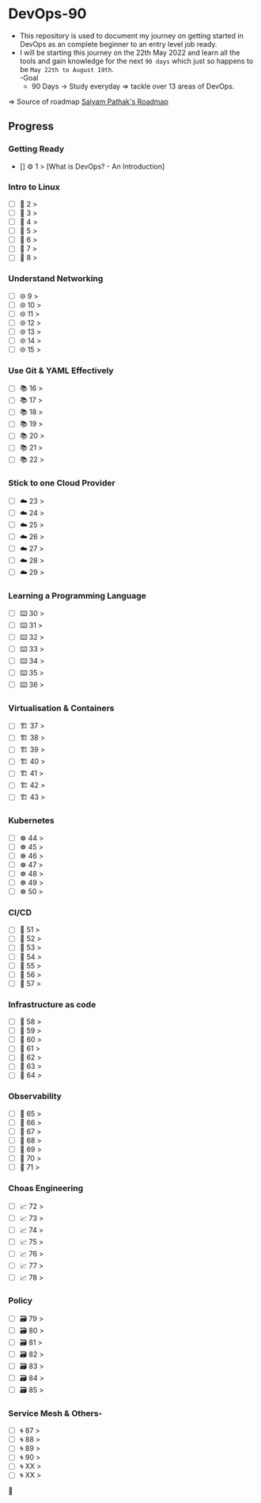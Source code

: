 # DevOps-90

- This repository is used to document my journey on getting started in DevOps as an complete beginner to an entry level job ready.
- I will be starting this journey on the 22th May 2022 and learn all the tools and gain knowledge for the next `90 days` which just so happens to be `May 22th to August 19th`.<br>
-Goal 
    - 90 Days ->  Study everyday => tackle over 13 areas of DevOps.

=> Source of roadmap [Saiyam Pathak's Roadmap](https://www.youtube.com/watch?v=7l_n97Mt0ko)
## Progress

### Getting Ready

- [] ⚙️ 1 > [What is DevOps? - An Introduction]

### Intro to Linux 

- [ ] 🐧 2 > 
- [ ] 🐧 3 > 
- [ ] 🐧 4 > 
- [ ] 🐧 5 > 
- [ ] 🐧 6 > 
- [ ] 🐧 7 > 
- [ ] 🐧 8 > 

### Understand Networking

- [ ] 🌐 9 >
- [ ] 🌐 10 >
- [ ] 🌐 11 >
- [ ] 🌐 12 >
- [ ] 🌐 13 >
- [ ] 🌐 14 >
- [ ] 🌐 15 >

### Use Git & YAML Effectively

- [ ] 📚 16 > 
- [ ] 📚 17 > 
- [ ] 📚 18 > 
- [ ] 📚 19 > 
- [ ] 📚 20 > 
- [ ] 📚 21 > 
- [ ] 📚 22 >  

### Stick to one Cloud Provider

- [ ] ☁️ 23 > 
- [ ] ☁️ 24 > 
- [ ] ☁️ 25 > 
- [ ] ☁️ 26 > 
- [ ] ☁️ 27 > 
- [ ] ☁️ 28 > 
- [ ] ☁️ 29 > 

### Learning a Programming Language

- [ ] ⌨️ 30 > 
- [ ] ⌨️ 31 > 
- [ ] ⌨️ 32 > 
- [ ] ⌨️ 33 > 
- [ ] ⌨️ 34 > 
- [ ] ⌨️ 35 > 
- [ ] ⌨️ 36 > 

### Virtualisation & Containers 

- [ ] 🏗️ 37 > 
- [ ] 🏗️ 38 > 
- [ ] 🏗️ 39 > 
- [ ] 🏗️ 40 > 
- [ ] 🏗️ 41 > 
- [ ] 🏗️ 42 > 
- [ ] 🏗️ 43 > 

### Kubernetes

- [ ] ☸ 44 > 
- [ ] ☸ 45 > 
- [ ] ☸ 46 > 
- [ ] ☸ 47 > 
- [ ] ☸ 48 > 
- [ ] ☸ 49 > 
- [ ] ☸ 50 > 

### CI/CD

- [ ] 🤖 51 > 
- [ ] 🤖 52 > 
- [ ] 🤖 53 > 
- [ ] 🤖 54 > 
- [ ] 🤖 55 > 
- [ ] 🤖 56 > 
- [ ] 🤖 57 > 

### Infrastructure as code

- [ ] 📜 58 > 
- [ ] 📜 59 > 
- [ ] 📜 60 > 
- [ ] 📜 61 > 
- [ ] 📜 62 > 
- [ ] 📜 63 > 
- [ ] 📜 64 > 

### Observability 

- [ ] 🔄 65 > 
- [ ] 🔄 66 >
- [ ] 🔄 67 > 
- [ ] 🔄 68 > 
- [ ] 🔄 69 > 
- [ ] 🔄 70 > 
- [ ] 🔄 71 > 

### Choas Engineering

- [ ] 📈 72 > 
- [ ] 📈 73 > 
- [ ] 📈 74 > 
- [ ] 📈 75 > 
- [ ] 📈 76 > 
- [ ] 📈 77 > 
- [ ] 📈 78 > 

### Policy 

- [ ] 🗃️ 79 > 
- [ ] 🗃️ 80 > 
- [ ] 🗃️ 81 > 
- [ ] 🗃️ 82 >
- [ ] 🗃️ 83 > 
- [ ] 🗃️ 84 > 
- [ ] 🗃️ 85 > 

### Service Mesh & Others-

- [ ] 🌀 87 >
- [ ] 🌀 88 >
- [ ] 🌀 89 >
- [ ] 🌀 90 >
- [ ] 🌀 XX >
- [ ] 🌀 XX >

🚧
